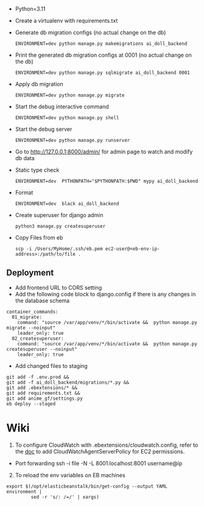 - Python=3.11
- Create a virtualenv with requirements.txt

- Generate db migration configs (no actual change on the db)

  ```
  ENVIRONMENT=dev python manage.py makemigrations ai_doll_backend
  ```

- Print the generated db migration configs at 0001 (no actual change on the db)
  ```
  ENVIRONMENT=dev python manage.py sqlmigrate ai_doll_backend 0001
  ```
- Apply db migration
  ```
  ENVIRONMENT=dev python manage.py migrate
  ```
- Start the debug interactive command
  ```
  ENVIRONMENT=dev python manage.py shell
  ```
- Start the debug server

  ```
  ENVIRONMENT=dev python manage.py runserver
  ```

- Go to http://127.0.0.1:8000/admin/ for admin page to watch and modify db data

- Static type check

  ```
  ENVIRONMENT=dev  PYTHONPATH="$PYTHONPATH:$PWD" mypy ai_doll_backend
  ```

- Format

  ```
  ENVIRONMENT=dev  black ai_doll_backend
  ```

- Create superuser for django admin

  ```
  python3 manage.py createsuperuser
  ```

- Copy Files from eb
  ```
  scp -i /Users/MyHome/.ssh/eb.pem ec2-user@<eb-env-ip-address>:/path/to/file .
  ```

## Deployment

- Add frontend URL to CORS setting
- Add the following code block to django.config if there is any changes in the database schema

```
container_commands:
  01_migrate:
    command: "source /var/app/venv/*/bin/activate &&  python manage.py migrate --noinput"
    leader_only: true
  02_createsuperuser:
    command: "source /var/app/venv/*/bin/activate &&  python manage.py createsuperuser --noinput"
    leader_only: true
```

- Add changed files to staging

```
git add -f .env.prod &&
git add -f ai_doll_backend/migrations/*.py &&
git add .ebextensions/* &&
git add requirements.txt &&
git add anime_gf/settings.py
eb deploy --staged
```

# Wiki

1. To configure CloudWatch with .ebextensions/cloudwatch.config, refer to the [doc](https://docs.aws.amazon.com/elasticbeanstalk/latest/dg/customize-containers-cw.html) to add CloudWatchAgentServerPolicy for EC2 permissions.

- Port forwarding
  ssh -i file -N -L 8001:localhost:8001 username@ip

2. To reload the env variables on EB machines

```
export $(/opt/elasticbeanstalk/bin/get-config --output YAML environment | 
         sed -r 's/: /=/' | xargs)
```
